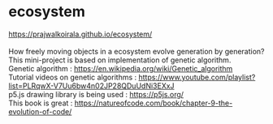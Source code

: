 # ecosystem
https://prajwalkoirala.github.io/ecosystem/
<br>
<br>
How freely moving objects in a ecosystem evolve generation by generation? This mini-project is based on implementation of genetic algorithm.
</br>
Genetic algorithm : https://en.wikipedia.org/wiki/Genetic_algorithm
</br>
Tutorial videos on genetic algorithms : https://www.youtube.com/playlist?list=PLRqwX-V7Uu6bw4n02JP28QDuUdNi3EXxJ
</br>
p5.js drawing library is being used : https://p5js.org/
</br>
This book is great : https://natureofcode.com/book/chapter-9-the-evolution-of-code/
